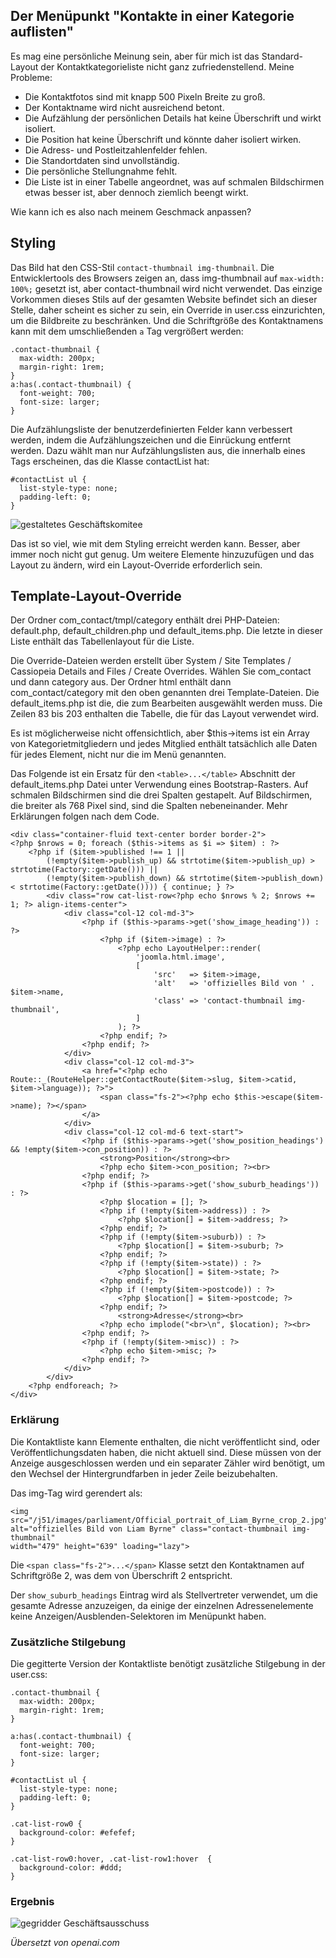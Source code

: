 <!-- Filename: category-list-override.md / Display title: Kategorienliste Überschreiben -->

## Der Menüpunkt "Kontakte in einer Kategorie auflisten"

Es mag eine persönliche Meinung sein, aber für mich ist das Standard-Layout der Kontaktkategorieliste nicht ganz zufriedenstellend. Meine Probleme:

* Die Kontaktfotos sind mit knapp 500 Pixeln Breite zu groß.
* Der Kontaktname wird nicht ausreichend betont.
* Die Aufzählung der persönlichen Details hat keine Überschrift und wirkt isoliert.
* Die Position hat keine Überschrift und könnte daher isoliert wirken.
* Die Adress- und Postleitzahlenfelder fehlen.
* Die Standortdaten sind unvollständig.
* Die persönliche Stellungnahme fehlt.
* Die Liste ist in einer Tabelle angeordnet, was auf schmalen Bildschirmen etwas besser ist, aber dennoch ziemlich beengt wirkt.

Wie kann ich es also nach meinem Geschmack anpassen? 

## Styling

Das Bild hat den CSS-Stil `contact-thumbnail img-thumbnail`. Die Entwicklertools des Browsers zeigen an, dass img-thumbnail auf `max-width: 100%;` gesetzt ist, aber contact-thumbnail wird nicht verwendet. Das einzige Vorkommen dieses Stils auf der gesamten Website befindet sich an dieser Stelle, daher scheint es sicher zu sein, ein Override in user.css einzurichten, um die Bildbreite zu beschränken. Und die Schriftgröße des Kontaktnamens kann mit dem umschließenden `a` Tag vergrößert werden:

```
.contact-thumbnail {
  max-width: 200px;
  margin-right: 1rem;
}
a:has(.contact-thumbnail) {
  font-weight: 700;
  font-size: larger;
}
```

Die Aufzählungsliste der benutzerdefinierten Felder kann verbessert werden, indem die Aufzählungszeichen und die Einrückung entfernt werden. Dazu wählt man nur Aufzählungslisten aus, die innerhalb eines Tags erscheinen, das die Klasse contactList hat:

```
#contactList ul {
  list-style-type: none;
  padding-left: 0;
}
```

![gestaltetes Geschäftskomitee](../../../en/images/contacts/contact-business-committee-styled.png)

Das ist so viel, wie mit dem Styling erreicht werden kann. Besser, aber immer noch nicht gut genug. Um weitere Elemente hinzuzufügen und das Layout zu ändern, wird ein Layout-Override erforderlich sein.

## Template-Layout-Override

Der Ordner com_contact/tmpl/category enthält drei PHP-Dateien: default.php, default_children.php und default_items.php. Die letzte in dieser Liste enthält das Tabellenlayout für die Liste.

Die Override-Dateien werden erstellt über System / Site Templates / Cassiopeia Details and Files / Create Overrides. Wählen Sie com_contact und dann category aus. Der Ordner html enthält dann com_contact/category mit den oben genannten drei Template-Dateien. Die default_items.php ist die, die zum Bearbeiten ausgewählt werden muss. Die Zeilen 83 bis 203 enthalten die Tabelle, die für das Layout verwendet wird.

Es ist möglicherweise nicht offensichtlich, aber $this->items ist ein Array von Kategorietmitgliedern und jedes Mitglied enthält tatsächlich alle Daten für jedes Element, nicht nur die im Menü genannten.

Das Folgende ist ein Ersatz für den `<table>...</table>` Abschnitt der default_items.php Datei unter Verwendung eines Bootstrap-Rasters. Auf schmalen Bildschirmen sind die drei Spalten gestapelt. Auf Bildschirmen, die breiter als 768 Pixel sind, sind die Spalten nebeneinander. Mehr Erklärungen folgen nach dem Code.

```
<div class="container-fluid text-center border border-2">
<?php $nrows = 0; foreach ($this->items as $i => $item) : ?>
    <?php if ($item->published !== 1 ||
        (!empty($item->publish_up) && strtotime($item->publish_up) > strtotime(Factory::getDate())) ||
        (!empty($item->publish_down) && strtotime($item->publish_down) < strtotime(Factory::getDate()))) { continue; } ?>
        <div class="row cat-list-row<?php echo $nrows % 2; $nrows += 1; ?> align-items-center">
            <div class="col-12 col-md-3">
                <?php if ($this->params->get('show_image_heading')) : ?>
                    <?php if ($item->image) : ?>
                        <?php echo LayoutHelper::render(
                            'joomla.html.image',
                            [
                                'src'   => $item->image,
                                'alt'   => 'offizielles Bild von ' . $item->name,
                                'class' => 'contact-thumbnail img-thumbnail',
                            ]
                        ); ?>
                    <?php endif; ?>
                <?php endif; ?>
            </div>
            <div class="col-12 col-md-3">
                <a href="<?php echo Route::_(RouteHelper::getContactRoute($item->slug, $item->catid, $item->language)); ?>">
                    <span class="fs-2"><?php echo $this->escape($item->name); ?></span>
                </a>
            </div>
            <div class="col-12 col-md-6 text-start">
                <?php if ($this->params->get('show_position_headings') && !empty($item->con_position)) : ?>
                    <strong>Position</strong><br>
                    <?php echo $item->con_position; ?><br>
                <?php endif; ?>
                <?php if ($this->params->get('show_suburb_headings')) : ?>
                    <?php $location = []; ?>
                    <?php if (!empty($item->address)) : ?>
                        <?php $location[] = $item->address; ?>
                    <?php endif; ?>
                    <?php if (!empty($item->suburb)) : ?>
                        <?php $location[] = $item->suburb; ?>
                    <?php endif; ?>
                    <?php if (!empty($item->state)) : ?>
                        <?php $location[] = $item->state; ?>
                    <?php endif; ?>
                    <?php if (!empty($item->postcode)) : ?>
                        <?php $location[] = $item->postcode; ?>
                    <?php endif; ?>
                        <strong>Adresse</strong><br>
                    <?php echo implode("<br>\n", $location); ?><br>
                <?php endif; ?>
                <?php if (!empty($item->misc)) : ?>
                    <?php echo $item->misc; ?>
                <?php endif; ?>
            </div>
        </div>
    <?php endforeach; ?>
</div>
```
### Erklärung

Die Kontaktliste kann Elemente enthalten, die nicht veröffentlicht sind, oder Veröffentlichungsdaten haben, die nicht aktuell sind. Diese müssen von der Anzeige ausgeschlossen werden und ein separater Zähler wird benötigt, um den Wechsel der Hintergrundfarben in jeder Zeile beizubehalten.

Das img-Tag wird gerendert als:
```
<img src="/j51/images/parliament/Official_portrait_of_Liam_Byrne_crop_2.jpg"
alt="offizielles Bild von Liam Byrne" class="contact-thumbnail img-thumbnail"
width="479" height="639" loading="lazy">
```
Die `<span class="fs-2">...</span>` Klasse setzt den Kontaktnamen auf Schriftgröße 2, was dem von Überschrift 2 entspricht.

Der `show_suburb_headings` Eintrag wird als Stellvertreter verwendet, um die gesamte Adresse anzuzeigen, da einige der einzelnen Adressenelemente keine Anzeigen/Ausblenden-Selektoren im Menüpunkt haben.

### Zusätzliche Stilgebung

Die gegitterte Version der Kontaktliste benötigt zusätzliche Stilgebung in der user.css:
```
.contact-thumbnail {
  max-width: 200px;
  margin-right: 1rem;
}

a:has(.contact-thumbnail) {
  font-weight: 700;
  font-size: larger;
}

#contactList ul {
  list-style-type: none;
  padding-left: 0;
}

.cat-list-row0 {
  background-color: #efefef;
}

.cat-list-row0:hover, .cat-list-row1:hover  {
  background-color: #ddd;
}
```

### Ergebnis

![gegridder Geschäftsausschuss](../../../en/images/contacts/contact-business-committee-grid.png)

*Übersetzt von openai.com*

